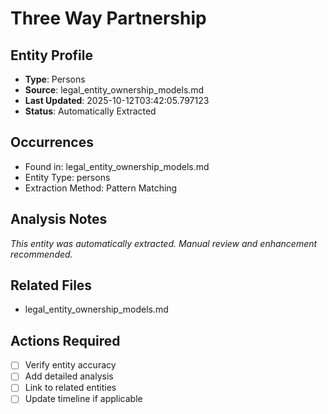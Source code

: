 # Three Way Partnership

## Entity Profile
- **Type**: Persons
- **Source**: legal_entity_ownership_models.md
- **Last Updated**: 2025-10-12T03:42:05.797123
- **Status**: Automatically Extracted

## Occurrences
- Found in: legal_entity_ownership_models.md
- Entity Type: persons
- Extraction Method: Pattern Matching

## Analysis Notes
*This entity was automatically extracted. Manual review and enhancement recommended.*

## Related Files
- legal_entity_ownership_models.md

## Actions Required
- [ ] Verify entity accuracy
- [ ] Add detailed analysis
- [ ] Link to related entities
- [ ] Update timeline if applicable
